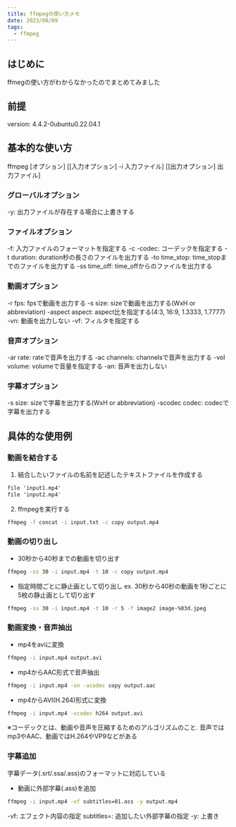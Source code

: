 ```yaml
---
title: ffmpegの使い方メモ
date: 2023/08/09
tags:
  - ffmpeg
---
```


## はじめに

ffmegの使い方がわからなかったのでまとめてみました

## 前提

version: 4.4.2-0ubuntu0.22.04.1

## 基本的な使い方

ffmpeg [オプション] [[入力オプション] -i 入力ファイル] [[出力オプション] 出力ファイル]

### グローバルオプション

-y: 出力ファイルが存在する場合に上書きする

### ファイルオプション

-f: 入力ファイルのフォーマットを指定する
-c -codec: コーデックを指定する
-t duration: duration秒の長さのファイルを出力する
-to time_stop: time_stopまでのファイルを出力する
-ss time_off: time_offからのファイルを出力する

### 動画オプション

-r fps: fpsで動画を出力する
-s size: sizeで動画を出力する(WxH or abbreviation)
-aspect aspect: aspect比を指定する(4:3, 16:9, 1.3333, 1.7777)
-vn: 動画を出力しない
-vf: フィルタを指定する

### 音声オプション

-ar rate: rateで音声を出力する
-ac channels: channelsで音声を出力する
-vol volume: volumeで音量を指定する
-an: 音声を出力しない

### 字幕オプション

-s size: sizeで字幕を出力する(WxH or abbreviation)
-scodec codec: codecで字幕を出力する

## 具体的な使用例

### 動画を結合する

1. 結合したいファイルの名前を記述したテキストファイルを作成する

```input.txt
file 'input1.mp4'
file 'input2.mp4'
```

2. ffmpegを実行する

```bash
ffmpeg -f concat -i input.txt -c copy output.mp4
```

### 動画の切り出し

- 30秒から40秒までの動画を切り出す

```bash
ffmpeg -ss 30 -i input.mp4 -t 10 -c copy output.mp4
```

- 指定時間ごとに静止画として切り出し
  ex. 30秒から40秒の動画を1秒ごとに5枚の静止画として切り出す

```bash
ffmpeg -ss 30 -i input.mp4 -t 10 -r 5 -f image2 image-%03d.jpeg
```

### 動画変換・音声抽出

- mp4をaviに変換

```bash
ffmpeg -i input.mp4 output.avi
```

- mp4からAAC形式で音声抽出

```bash
ffmpeg -i input.mp4 -vn -acodec copy output.aac
```

- mp4からAVI(H.264)形式に変換

```bash
ffmpeg -i input.mp4 -vcodec h264 output.avi
```

※コーデックとは、動画や音声を圧縮するためのアルゴリズムのこと. 音声ではmp3やAAC、動画ではH.264やVP9などがある

### 字幕追加

字幕データ(.srt/.ssa/.ass)のフォーマットに対応している

- 動画に外部字幕(.ass)を追加

```bash
ffmpeg -i input.mp4 -vf subtitles=01.ass -y output.mp4
```

-vf: エフェクト内容の指定
subtitles=: 追加したい外部字幕の指定
-y: 上書き
